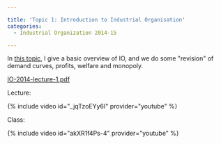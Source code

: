 ```yaml
---

title: 'Topic 1: Introduction to Industrial Organisation'
categories:
  - Industrial Organization 2014-15

---
```

In <a href="https://www.tholden.org/wp-content/uploads/2014/10/IO-2014-lecture-1.pdf">this topic</a>, I give a basic overview of IO, and we do some "revision" of demand curves, profits, welfare and monopoly.

<object data="https://www.tholden.org/wp-content/uploads/2014/10/IO-2014-lecture-1.pdf" type="application/pdf" width="100%" height="100%"><a href="https://www.tholden.org/wp-content/uploads/2014/10/IO-2014-lecture-1.pdf">IO-2014-lecture-1.pdf</a></object>

Lecture:

{% include video id="_jqTzoEYy6I" provider="youtube" %}

Class:

{% include video id="akXR1f4Ps-4" provider="youtube" %}

